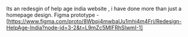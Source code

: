 Its an redesgin of help age india website , i have done more than just a homepage design.
Figma prototype - [https://www.figma.com/proto/8Wbpj4mwbaUu1mhi4m4Frj/Redesign-HelpAge-India?node-id=3-2&t=L9mZc5MIFRhSIwmI-1]
